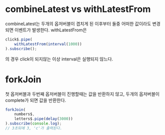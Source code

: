 # combineLatest vs withLatestFrom

combineLatest는 두개의 옵저버블이 겹치게 된 이후부터 둘중 어떠한 값이라도
변경되면 이벤트가 발생한다.
withLatestFrom은

```js
click$.pipe(
    withLatestFrom(interval(1000))
).subscribe();
```
의 경우 click이 되지않는 이상 interval은 실행되지 않느다.


# forkJoin

첫 옵저버블과 두번째 옵저버블이 진행할때는 값을 반환하지 않고,
두개의 옵저버블이 complete가 되면 값을 반환한다.

```js
forkJoin(
    numbers$,
    letters$.pipe(delay(3000))
).subscribe(console.log);
// 3초뒤에 3, 'c'가 출력된다.
```
